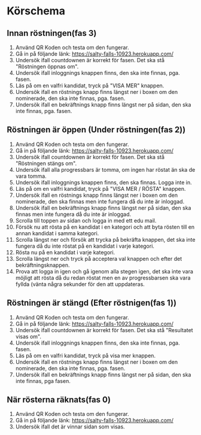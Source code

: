 # Körschema

## Innan röstningen(fas 3) 

1. Använd QR Koden och testa om den fungerar.
2. Gå in på följande länk: https://salty-falls-10923.herokuapp.com/
3. Undersök ifall countdownen är korrekt för fasen. Det ska stå "Röstningen öppnas om".
4. Undersök ifall inloggnings knappen finns, den ska inte finnas, pga. fasen.
5. Läs på om en valfri kandidat, tryck på "VISA MER" knappen.
6. Undersök ifall en röstnings knapp finns längst ner i boxen om den nominerade, den ska inte finnas, pga. fasen. 
7. Undersök ifall en bekräftnings knapp finns längst ner på sidan, den ska inte finnas, pga. fasen.

## Röstningen är öppen (Under röstningen(fas 2))

1. Använd QR Koden och testa om den fungerar.
2. Gå in på följande länk: https://salty-falls-10923.herokuapp.com/
3. Undersök ifall countdownen är korrekt för fasen. Det ska stå "Röstningen stängs om".
4. Undersök ifall alla progressbars är tomma, om ingen har röstat än ska de vara tomma.
5. Undersök ifall inloggnings knappen finns, den ska finnas. Logga inte in.
6. Läs på om en valfri kandidat, tryck på "VISA MER / RÖSTA" knappen.
7. Undersök ifall en röstnings knapp finns längst ner i boxen om den nominerade, den ska finnas men inte fungera då du inte är inloggad. 
8. Undersök ifall en bekräftnings knapp finns längst ner på sidan, den ska finnas men inte fungera då du inte är inloggad.
9. Scrolla till toppen av sidan och logga in med ett edu mail.
10. Försök nu att rösta på en kandidat i en kategori och att byta rösten till en annan kandidat i samma kategori.
11. Scrolla längst ner och försök att trycka på bekräfta knappen, det ska inte fungera då du inte röstat på en kandidat i varje kategori.
12. Rösta nu på en kandidat i varje kategori.
13. Scrolla längst ner och tryck på acceptera val knappen och efter det bekräftningsknappen.
14. Prova att logga in igen och gå igenom alla stegen igen, det ska inte vara möjligt att rösta då du redan röstat men en av progressbarsen ska vara fyllda (vänta några sekunder för den att uppdateras.

## Röstningen är stängd (Efter röstnigen(fas 1))

1. Använd QR Koden och testa om den fungerar.
2. Gå in på följande länk: https://salty-falls-10923.herokuapp.com/
3. Undersök ifall countdownen är korrekt för fasen. Det ska stå "Resultatet visas om".
4. Undersök ifall inloggnings knappen finns, den ska inte finnas, pga. fasen.
5. Läs på om en valfri kandidat, tryck på visa mer knappen.
6. Undersök ifall en röstnings knapp finns längst ner i boxen om den nominerade, den ska inte finnas, pga. fasen. 
7. Undersök ifall en bekräftnings knapp finns längst ner på sidan, den ska inte finnas, pga fasen.

## När rösterna räknats(fas 0)

1. Använd QR Koden och testa om den fungerar.
2. Gå in på följande länk: https://salty-falls-10923.herokuapp.com/ 
3. Undersök ifall det är vinnar sidan som visas.
